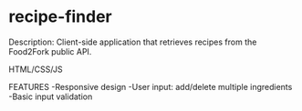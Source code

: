 # recipe-finder
Description: Client-side application that retrieves recipes from the Food2Fork public API.

HTML/CSS/JS

FEATURES
-Responsive design
-User input: add/delete multiple ingredients
-Basic input validation 
